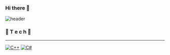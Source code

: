 ### Hi there 👋

<!--
**jo-seokhun/jo-seokhun** is a ✨ _special_ ✨ repository because its `README.md` (this file) appears on your GitHub profile.


- 🌱  I am currently studying at Kookmin University School of Automotive IT Convergence..
-->

![header](https://capsule-render.vercel.app/api?type=wave&color=auto&height=300&section=header&text=Jo's%20Factory✨&fontSize=70)


###                                                 🌹 T e c h 🌹
***
[![C++](https://img.shields.io/badge/C++-F7DF1E?style=plastic&logo=C%2B%2B&logoColor=black)](https://github.com/jo-seokhun/jo-seokhun.git)  [![C#](https://img.shields.io/badge/C-A8B9CC?style=plastic&logo=C&logoColor=black)](https://github.com/jo-seokhun/jo-seokhun.git)



